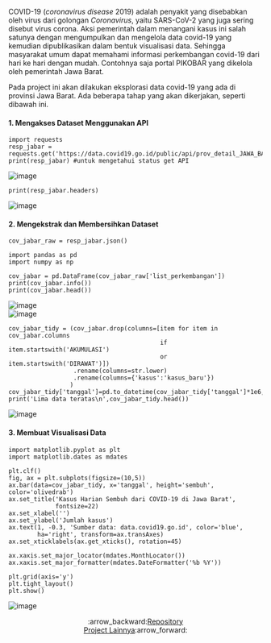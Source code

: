 COVID-19 (*coronavirus* *disease* 2019) adalah penyakit yang disebabkan oleh virus dari golongan *Coronavirus*, yaitu SARS-CoV-2 yang juga sering disebut virus corona. Aksi pemerintah dalam menangani kasus ini salah satunya dengan mengumpulkan dan mengelola data covid-19 yang kemudian dipublikasikan dalam bentuk visualisasi data. Sehingga masyarakat umum dapat memahami informasi perkembangan covid-19 dari hari ke hari dengan mudah. Contohnya saja portal PIKOBAR yang dikelola oleh pemerintah Jawa Barat. 

Pada project ini akan dilakukan eksplorasi data covid-19 yang ada di provinsi Jawa Barat. Ada beberapa tahap yang akan dikerjakan, seperti dibawah ini. 

#### 1. Mengakses Dataset Menggunakan API 
```
import requests
resp_jabar = requests.get('https://data.covid19.go.id/public/api/prov_detail_JAWA_BARAT.json')
print(resp_jabar) #untuk mengetahui status get API
```
![image](https://user-images.githubusercontent.com/50388300/176937126-7c38aba0-98a2-4b10-9edf-7f56431bb695.png)
```
print(resp_jabar.headers)
```
![image](https://user-images.githubusercontent.com/50388300/176936924-f60b51b6-9e82-4d81-b994-7825bd4a1ad3.png)

#### 2. Mengekstrak dan Membersihkan Dataset
```
cov_jabar_raw = resp_jabar.json()
```
```
import pandas as pd
import numpy as np

cov_jabar = pd.DataFrame(cov_jabar_raw['list_perkembangan'])
print(cov_jabar.info())
print(cov_jabar.head())
```
![image](https://user-images.githubusercontent.com/50388300/176936757-a2d544d5-810d-4f9e-a233-dbdec23f28de.png) <br>
![image](https://user-images.githubusercontent.com/50388300/176936799-794d7b50-a339-4033-8d7c-c48e69b7fa2f.png)

```
cov_jabar_tidy = (cov_jabar.drop(columns=[item for item in cov_jabar.columns
                                          if item.startswith('AKUMULASI') 
                                          or item.startswith('DIRAWAT')])
                  .rename(columns=str.lower)
                  .rename(columns={'kasus':'kasus_baru'})
                 )
cov_jabar_tidy['tanggal']=pd.to_datetime(cov_jabar_tidy['tanggal']*1e6,unit='ns')     
print('Lima data teratas\n',cov_jabar_tidy.head())
````
![image](https://user-images.githubusercontent.com/50388300/176936617-5f576b52-dfc6-4598-a60f-831220e03d76.png)

#### 3. Membuat Visualisasi Data
```
import matplotlib.pyplot as plt
import matplotlib.dates as mdates

plt.clf()
fig, ax = plt.subplots(figsize=(10,5))
ax.bar(data=cov_jabar_tidy, x='tanggal', height='sembuh', color='olivedrab')
ax.set_title('Kasus Harian Sembuh dari COVID-19 di Jawa Barat',
             fontsize=22)
ax.set_xlabel('')
ax.set_ylabel('Jumlah kasus')
ax.text(1, -0.3, 'Sumber data: data.covid19.go.id', color='blue',
        ha='right', transform=ax.transAxes)
ax.set_xticklabels(ax.get_xticks(), rotation=45)

ax.xaxis.set_major_locator(mdates.MonthLocator())
ax.xaxis.set_major_formatter(mdates.DateFormatter('%b %Y'))

plt.grid(axis='y')
plt.tight_layout()
plt.show()
```
![image](https://user-images.githubusercontent.com/50388300/176937255-aebe5ed8-efae-4b16-9790-f2e7c3b3cec1.png)

<div align="center">
:arrow_backward:<a href="https://github.com/virarkh/Covid-19-Jabar">Repository</a><br>
<a href="https://github.com/virarkh">Project Lainnya</a>:arrow_forward:
</div>
